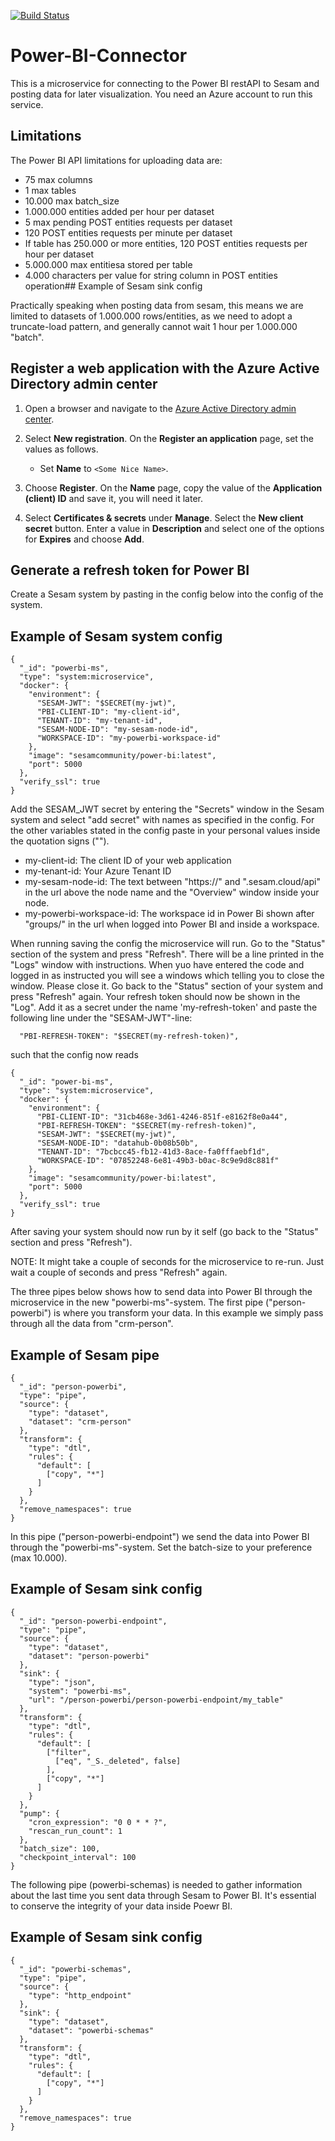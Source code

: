 [![Build Status](https://travis-ci.org/sesam-community/power-bi.svg?branch=master)](https://travis-ci.org/sesam-community/power-bi)

# Power-BI-Connector

This is a microservice for connecting to the Power BI restAPI to Sesam and posting data for later visualization.
You need an Azure account to run this service.

## Limitations
The Power BI API limitations for uploading data are:
 * 75 max columns
 * 1 max tables
 * 10.000 max batch_size
 * 1.000.000 entities added per hour per dataset
 * 5 max pending POST entities requests per dataset
 * 120 POST entities requests per minute per dataset
 * If table has 250.000 or more entities, 120 POST entities requests per hour per dataset
 * 5.000.000 max entitiesa stored per table
 * 4.000 characters per value for string column in POST entities operation## Example of Sesam sink config

Practically speaking when posting data from sesam, this means we are limited to datasets of 1.000.000 rows/entities, as we need to adopt a truncate-load pattern, and generally cannot wait 1 hour per 1.000.000 "batch".

## Register a web application with the Azure Active Directory admin center

1. Open a browser and navigate to the [Azure Active Directory admin center](https://aad.portal.azure.com).

2. Select **New registration**. On the **Register an application** page, set the values as follows.

    - Set **Name** to `<Some Nice Name>`.

3. Choose **Register**. On the **Name** page, copy the value of the **Application (client) ID** and save it, you will need it later.

4. Select **Certificates & secrets** under **Manage**. Select the **New client secret** button. Enter a value in **Description** and select one of the options for **Expires** and choose **Add**.

## Generate a refresh token for Power BI
Create a Sesam system by pasting in the config below into the config of the system.

## Example of Sesam system config
```
{
  "_id": "powerbi-ms",
  "type": "system:microservice",
  "docker": {
    "environment": {
      "SESAM-JWT": "$SECRET(my-jwt)",
      "PBI-CLIENT-ID": "my-client-id",
      "TENANT-ID": "my-tenant-id",
      "SESAM-NODE-ID": "my-sesam-node-id",
      "WORKSPACE-ID": "my-powerbi-workspace-id"
    },
    "image": "sesamcommunity/power-bi:latest",
    "port": 5000
  },
  "verify_ssl": true
}

```
Add the SESAM_JWT secret by entering the "Secrets" window in the Sesam system and select "add secret" with names as specified in the config. 
For the other variables stated in the config paste in your personal values inside the quotation signs (""). 
 * my-client-id: The client ID of your web application
 * my-tenant-id: Your Azure Tenant ID
 * my-sesam-node-id: The text between "https://" and ".sesam.cloud/api" in the url above the node name and the "Overview" window inside your node.
 * my-powerbi-workspace-id: The workspace id in Power Bi shown after "groups/" in the url when logged into Power BI and inside a workspace.  

When running saving the config the microservice will run. Go to the "Status" section of the system and press "Refresh". There will be a line printed in the "Logs" window with instructions. When yuo have entered the code and logged in as instructed you will see a windows which telling you to close the window. Please close it.
Go back to the "Status" section of your system and press "Refresh" again. Your refresh token should now be shown in the "Log". Add it as a secret under the name 'my-refresh-token' and paste the following line under the "SESAM-JWT"-line:
```
  "PBI-REFRESH-TOKEN": "$SECRET(my-refresh-token)",
```
such that the config now reads 
```
{
  "_id": "power-bi-ms",
  "type": "system:microservice",
  "docker": {
    "environment": {
      "PBI-CLIENT-ID": "31cb468e-3d61-4246-851f-e8162f8e0a44",
      "PBI-REFRESH-TOKEN": "$SECRET(my-refresh-token)",
      "SESAM-JWT": "$SECRET(my-jwt)",
      "SESAM-NODE-ID": "datahub-0b08b50b",
      "TENANT-ID": "7bcbcc45-fb12-41d3-8ace-fa0fffaebf1d",
      "WORKSPACE-ID": "07852248-6e81-49b3-b0ac-8c9e9d8c881f"
    },
    "image": "sesamcommunity/power-bi:latest",
    "port": 5000
  },
  "verify_ssl": true
}
```
After saving your system should now run by it self (go back to the "Status" section and press "Refresh").

NOTE: It might take a couple of seconds for the microservice to re-run. Just wait a couple of seconds and press "Refresh" again. 

The three pipes below shows how to send data into Power BI through the microservice in the new "powerbi-ms"-system. The first pipe ("person-powerbi") is where you transform your data. In this example we simply pass through all the data from "crm-person".

## Example of Sesam pipe 
```
{
  "_id": "person-powerbi",
  "type": "pipe",
  "source": {
    "type": "dataset",
    "dataset": "crm-person"
  },
  "transform": {
    "type": "dtl",
    "rules": {
      "default": [
        ["copy", "*"]
      ]
    }
  },
  "remove_namespaces": true
}

```

In this pipe ("person-powerbi-endpoint") we send the data into Power BI through the "powerbi-ms"-system. Set the batch-size to your preference (max 10.000). 
## Example of Sesam sink config
```
{
  "_id": "person-powerbi-endpoint",
  "type": "pipe",
  "source": {
    "type": "dataset",
    "dataset": "person-powerbi"
  },
  "sink": {
    "type": "json",
    "system": "powerbi-ms",
    "url": "/person-powerbi/person-powerbi-endpoint/my_table"
  },
  "transform": {
    "type": "dtl",
    "rules": {
      "default": [
        ["filter",
          ["eq", "_S._deleted", false]
        ],
        ["copy", "*"]
      ]
    }
  },
  "pump": {
    "cron_expression": "0 0 * * ?",
    "rescan_run_count": 1
  },
  "batch_size": 100,
  "checkpoint_interval": 100
}

```

The following pipe (powerbi-schemas) is needed to gather information about the last time you sent data through Sesam to Power BI. It's essential to conserve the integrity of your data inside Poewr BI. 
## Example of Sesam sink config
```
{
  "_id": "powerbi-schemas",
  "type": "pipe",
  "source": {
    "type": "http_endpoint"
  },
  "sink": {
    "type": "dataset",
    "dataset": "powerbi-schemas"
  },
  "transform": {
    "type": "dtl",
    "rules": {
      "default": [
        ["copy", "*"]
      ]
    }
  },
  "remove_namespaces": true
}

```